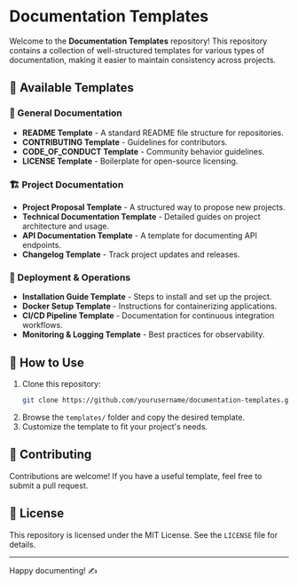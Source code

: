 # Documentation Templates

Welcome to the **Documentation Templates** repository! This repository contains a collection of well-structured templates for various types of documentation, making it easier to maintain consistency across projects.

## 📜 Available Templates

### 📝 General Documentation
- **README Template** - A standard README file structure for repositories.
- **CONTRIBUTING Template** - Guidelines for contributors.
- **CODE_OF_CONDUCT Template** - Community behavior guidelines.
- **LICENSE Template** - Boilerplate for open-source licensing.

### 🏗️ Project Documentation
- **Project Proposal Template** - A structured way to propose new projects.
- **Technical Documentation Template** - Detailed guides on project architecture and usage.
- **API Documentation Template** - A template for documenting API endpoints.
- **Changelog Template** - Track project updates and releases.

### 🚀 Deployment & Operations
- **Installation Guide Template** - Steps to install and set up the project.
- **Docker Setup Template** - Instructions for containerizing applications.
- **CI/CD Pipeline Template** - Documentation for continuous integration workflows.
- **Monitoring & Logging Template** - Best practices for observability.

## 📂 How to Use
1. Clone this repository:
   ```sh
   git clone https://github.com/yourusername/documentation-templates.git
   ```
2. Browse the `templates/` folder and copy the desired template.
3. Customize the template to fit your project's needs.

## 🤝 Contributing
Contributions are welcome! If you have a useful template, feel free to submit a pull request.

## 📜 License
This repository is licensed under the MIT License. See the `LICENSE` file for details.

---

Happy documenting! ✍️

